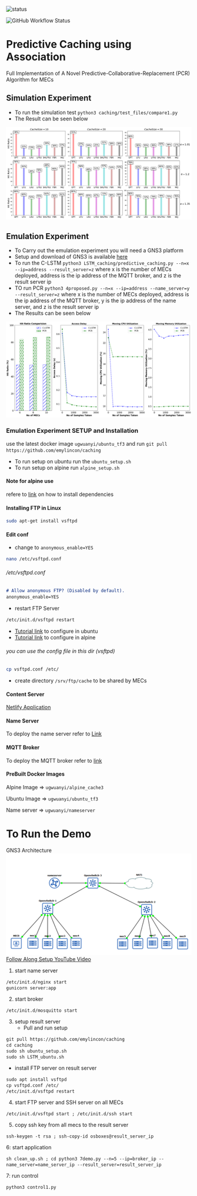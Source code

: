 ![status](https://github.com/emylincon/caching/workflows/AlgoTest/badge.svg)

![GitHub Workflow Status](https://img.shields.io/github/workflow/status/emylincon/caching/AlgoTest?style=for-the-badge)

# Predictive Caching using Association
Full Implementation of A Novel Predictive-Collaborative-Replacement (PCR) Algorithm for MECs

## Simulation Experiment
* To run the simulation test `python3 caching/test_files/compare1.py`
* The Result can be seen below

![Results](simulation/result.png)

## Emulation Experiment
* To Carry out the emulation experiment you will need a GNS3 platform
* Setup and download of GNS3 is available [here](https://www.gns3.com/)
* To run the C-LSTM `python3 LSTM_caching/predictive_caching.py --n=x --ip=address --result_server=z` where x is the number of MECs deployed, address is the ip address of the MQTT broker, and z is the result server ip
* TO run PCR `python3 4proposed.py --n=x --ip=address --name_server=y --result_server=z` where x is the number of MECs deployed, address is the ip address of the MQTT broker, y is the ip address of the name server, and z is the result server ip 
* The Results can be seen below

![Result](emulation/res1.png)
### Emulation Experiment SETUP and Installation
use the latest docker image `ugwuanyi/ubuntu_tf3` and run `git pull https://github.com/emylincon/caching`
* To run setup on ubuntu run the `ubuntu_setup.sh`
* To run setup on alpine run `alpine_setup.sh`

#### Note for alpine use
refere to [link](https://gist.github.com/orenitamar/f29fb15db3b0d13178c1c4dd611adce2) on how to install dependencies


#### Installing FTP in Linux
```bash
sudo apt-get install vsftpd
```
#### Edit conf
* change to ```anonymous_enable=YES```
```bash
nano /etc/vsftpd.conf
```
###### /etc/vsftpd.conf
```markdown
# Allow anonymous FTP? (Disabled by default).
anonymous_enable=YES
```
* restart FTP Server
```bash
/etc/init.d/vsftpd restart
```
* [Tutorial link](https://www.youtube.com/watch?v=GijFysBqaFs) to configure in ubuntu
* [Tutorial link](https://www.hiroom2.com/2018/09/01/alpinelinux-3-8-vsftpd-en/) to configure in alpine

###### you can use the config file in this dir (vsftpd)
```bash
cp vsftpd.conf /etc/
```

* create directory `/srv/ftp/cache` to be shared by MECs

#### Content Server
[Netlify Application](https://competent-euler-834b51.netlify.app)

#### Name Server
To deploy the name server refer to [Link](https://github.com/emylincon/caching_chain)

#### MQTT Broker
To deploy the MQTT broker refer to [link](https://github.com/emylincon/mqtt)

#### PreBuilt Docker Images

Alpine Image =>  `ugwuanyi/alpine_cache3`

Ubuntu Image => `ugwuanyi/ubuntu_tf3`

Name server =>  `ugwuanyi/nameserver`

# To Run the Demo
GNS3 Architecture
![Results](simulation/gns3_architecture.PNG)
[Follow Along Setup YouTube Video](https://www.youtube.com/watch?v=TwOJpM-YvOs&ab_channel=jamesking)
1. start name server
```shell
/etc/init.d/nginx start
gunicorn server:app
```
	
2. start broker 
```shell
/etc/init.d/mosquitto start
```

3. setup result server
   * Pull and run setup
```shell
git pull https://github.com/emylincon/caching
cd caching
sudo sh ubuntu_setup.sh
sudo sh LSTM_ubuntu.sh
````
  * install FTP server on result server
```shell
sudo apt install vsftpd
cp vsftpd.conf /etc/
/etc/init.d/vsftpd restart
```
    
4. start FTP server and SSH server on all MECs
```shell
/etc/init.d/vsftpd start ; /etc/init.d/ssh start
```

5. copy ssh key from all mecs to the result server
```shell
ssh-keygen -t rsa ; ssh-copy-id osboxes@result_server_ip
```

6: start application
```shell
sh clean_up.sh ; cd python3 7demo.py --n=5 --ip=broker_ip --name_server=name_server_ip --result_server=result_server_ip

```
	
7: run control 
```shell
python3 control1.py
```